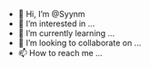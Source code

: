 - 👋 Hi, I’m @Syynm
- 👀 I’m interested in ...
- 🌱 I’m currently learning ...
- 💞️ I’m looking to collaborate on ...
- 📫 How to reach me ...

<!---
Syynm/Syynm is a ✨ special ✨ repository because its `README.md` (this file) appears on your GitHub profile.
You can click the Preview link to take a look at your changes.
--->

